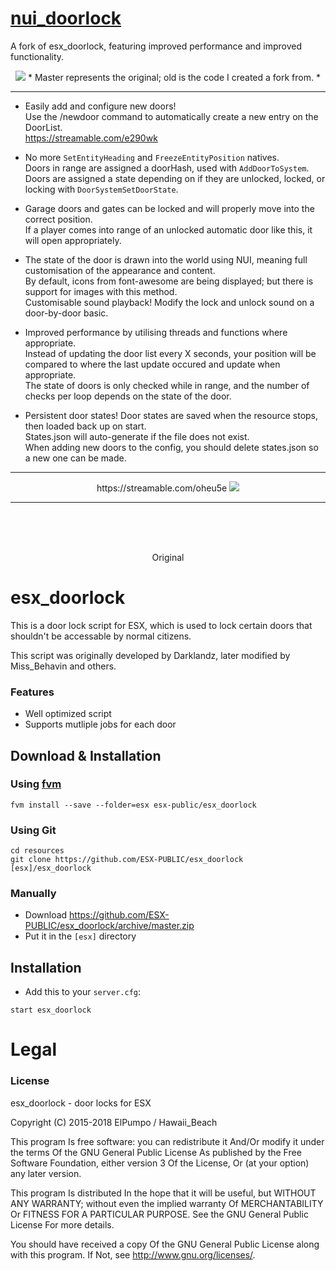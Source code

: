 # <a href='https://forum.cfx.re/t/esx-nui-doorlock-improved-performance-supports-sliding-doors/2068259'>nui_doorlock</a>
A fork of esx_doorlock, featuring improved performance and improved functionality.
<p align="center"><img src="https://i.imgur.com/wulspM9.png"/>
* Master represents the original; old is the code I created a fork from. *</p>
<hr>

* Easily add and configure new doors!  
Use the /newdoor command to automatically create a new entry on the DoorList.  
https://streamable.com/e290wk

* No more `SetEntityHeading` and `FreezeEntityPosition` natives.  
 Doors in range are assigned a doorHash, used with `AddDoorToSystem`.  
 Doors are assigned a state depending on if they are unlocked, locked, or locking with `DoorSystemSetDoorState`.  

* Garage doors and gates can be locked and will properly move into the correct position.  
If a player comes into range of an unlocked automatic door like this, it will open appropriately.  

* The state of the door is drawn into the world using NUI, meaning full customisation of the appearance and content.  
By default, icons from font-awesome are being displayed; but there is support for images with this method.  
Customisable sound playback! Modify the lock and unlock sound on a door-by-door basic.  

* Improved performance by utilising threads and functions where appropriate.  
Instead of updating the door list every X seconds, your position will be compared to where the last update occured and update when appropriate.  
The state of doors is only checked while in range, and the number of checks per loop depends on the state of the door.  

* Persistent door states! Door states are saved when the resource stops, then loaded back up on start.  
States.json will auto-generate if the file does not exist.  
When adding new doors to the config, you should delete states.json so a new one can be made.

<hr>
<p align="center">https://streamable.com/oheu5e  
<img src="https://i.imgur.com/Sug2Nj5.jpg"/></p>


<hr>

<br><br><br>
<p align="center">Original</p>

# esx_doorlock
This is a door lock script for ESX, which is used to lock certain doors that shouldn't be accessable by normal citizens.

This script was originally developed by Darklandz, later modified by Miss_Behavin and others.

### Features
- Well optimized script
- Supports mutliple jobs for each door

## Download & Installation

### Using [fvm](https://github.com/qlaffont/fvm-installer)
```
fvm install --save --folder=esx esx-public/esx_doorlock
```

### Using Git
```
cd resources
git clone https://github.com/ESX-PUBLIC/esx_doorlock [esx]/esx_doorlock
```

### Manually
- Download https://github.com/ESX-PUBLIC/esx_doorlock/archive/master.zip
- Put it in the `[esx]` directory

## Installation
- Add this to your `server.cfg`:

```
start esx_doorlock
```

# Legal
### License
esx_doorlock - door locks for ESX

Copyright (C) 2015-2018 ElPumpo / Hawaii_Beach

This program Is free software: you can redistribute it And/Or modify it under the terms Of the GNU General Public License As published by the Free Software Foundation, either version 3 Of the License, Or (at your option) any later version.

This program Is distributed In the hope that it will be useful, but WITHOUT ANY WARRANTY; without even the implied warranty Of MERCHANTABILITY Or FITNESS FOR A PARTICULAR PURPOSE. See the GNU General Public License For more details.

You should have received a copy Of the GNU General Public License along with this program. If Not, see http://www.gnu.org/licenses/.
